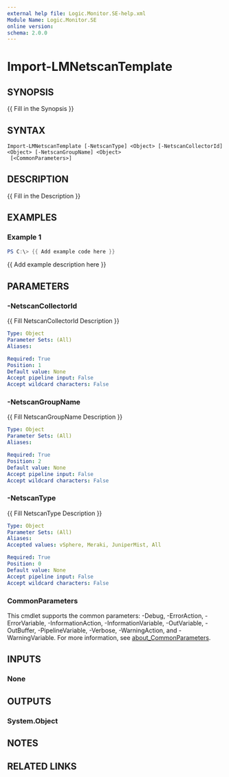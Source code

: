 ```yaml
---
external help file: Logic.Monitor.SE-help.xml
Module Name: Logic.Monitor.SE
online version:
schema: 2.0.0
---
```


# Import-LMNetscanTemplate

## SYNOPSIS
{{ Fill in the Synopsis }}

## SYNTAX

```
Import-LMNetscanTemplate [-NetscanType] <Object> [-NetscanCollectorId] <Object> [-NetscanGroupName] <Object>
 [<CommonParameters>]
```

## DESCRIPTION
{{ Fill in the Description }}

## EXAMPLES

### Example 1
```powershell
PS C:\> {{ Add example code here }}
```

{{ Add example description here }}

## PARAMETERS

### -NetscanCollectorId
{{ Fill NetscanCollectorId Description }}

```yaml
Type: Object
Parameter Sets: (All)
Aliases:

Required: True
Position: 1
Default value: None
Accept pipeline input: False
Accept wildcard characters: False
```

### -NetscanGroupName
{{ Fill NetscanGroupName Description }}

```yaml
Type: Object
Parameter Sets: (All)
Aliases:

Required: True
Position: 2
Default value: None
Accept pipeline input: False
Accept wildcard characters: False
```

### -NetscanType
{{ Fill NetscanType Description }}

```yaml
Type: Object
Parameter Sets: (All)
Aliases:
Accepted values: vSphere, Meraki, JuniperMist, All

Required: True
Position: 0
Default value: None
Accept pipeline input: False
Accept wildcard characters: False
```

### CommonParameters
This cmdlet supports the common parameters: -Debug, -ErrorAction, -ErrorVariable, -InformationAction, -InformationVariable, -OutVariable, -OutBuffer, -PipelineVariable, -Verbose, -WarningAction, and -WarningVariable. For more information, see [about_CommonParameters](http://go.microsoft.com/fwlink/?LinkID=113216).

## INPUTS

### None
## OUTPUTS

### System.Object
## NOTES

## RELATED LINKS
